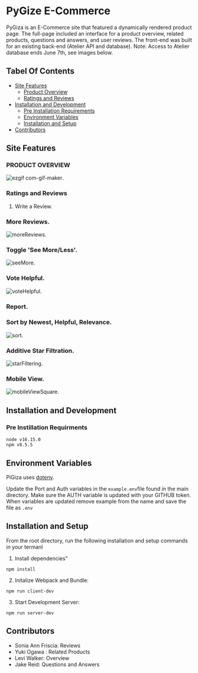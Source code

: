 # PyGize E-Commerce

PyGiza is an E-Commerce site that featured a dynamically rendered product page. The full-page included an interface for a product overview, related products, questions and answers, and user reviews. The front-end was built for an existing back-end (Atelier API and database). Note: Access to Atelier database ends June 7th, see images below.


## Tabel Of Contents
- [Site Features](#site-features)
  - [Product Overview](#prodcut-overview)
  - [Ratings and Reviews](#ratings-and-reviews)
- [Installation and Development](#installation-and-development)
  - [Pre Installation Requirements](pre-instillation-requirments)
  - [Environment Variables](#environment-variables)
  - [Installation and Setup](#installation-and-setup)
- [Contributors](#contributors)

## Site Features

### PRODUCT OVERVIEW

![ezgif com-gif-maker](https://user-images.githubusercontent.com/93607280/172023634-c50acbfd-c11e-43e6-9ed5-badc9f2bfacb.gif). 


### Ratings and Reviews
1. Write a Review. 

### More Reviews. 
![moreReviews](https://user-images.githubusercontent.com/97041979/172052084-a9decade-2762-4fde-bea9-0dca5ceee4d9.gif). 

### Toggle 'See More/Less'. 
![seeMore](https://user-images.githubusercontent.com/97041979/172051692-1b8ff865-6fc6-40fe-a31a-b5d0df976541.gif). 

### Vote Helpful. 
![voteHelpful](https://user-images.githubusercontent.com/97041979/172052079-9ed4d05b-d224-40a7-8489-5e0a9f232e5d.gif). 

### Report. 

### Sort by Newest, Helpful, Relevance. 
![sort](https://user-images.githubusercontent.com/97041979/172051492-edc55a4f-1b95-4040-ade4-cfa0902bb8f9.gif). 

### Additive Star Filtration. 
![starFiltering](https://user-images.githubusercontent.com/97041979/172051384-d11a0fc8-fac1-41f2-b26f-b10031d12aff.gif). 

### Mobile View. 
![mobileViewSquare](https://user-images.githubusercontent.com/97041979/172023010-fb962a66-3d8e-4c4d-ad1b-c9313117b1c4.gif). 

## Installation and Development

### Pre Instillation Requirments
```
node v16.15.0
npm v8.5.5
```
## Environment Variables
PiGiza uses [dotenv](https://www.npmjs.com/package/dotenv). 

Update the Port and Auth variables in the `example.env`file found in the main directory. Make sure the AUTH variable is updated with your GITHUB token. When variables are updated remove example from the name and save the file as `.env`

## Installation and Setup 

From the root directory, run the following installation and setup commands in your termanl
1. Install dependencies"
  ```
  npm install
  ```
2. Initalize Webpack and Bundle:
  ```
  npm run client-dev
  ```
3. Start Development Server:
  ```
  npm run server-dev
  ```


## Contributors
- Sonia Ann Friscia: Reviews
- Yuki Ogawa : Related Products
- Levi Walker: Overview
- Jake Reid: Questions and Answers
